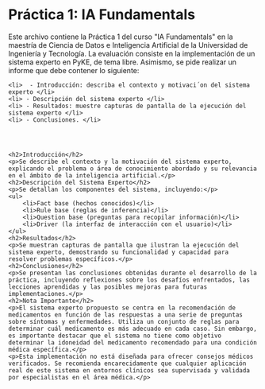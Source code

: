 <!DOCTYPE html>
<html lang="es">

<body>
    <h1>Práctica 1: IA Fundamentals</h1>
    <p>Este archivo contiene la Práctica 1 del curso "IA Fundamentals" en la maestría de Ciencia de Datos e Inteligencia Artificial de la Universidad de Ingeniería y Tecnología. La evaluación consiste en la implementación de un sistema experto en PyKE, de tema libre. Asimismo, se pide realizar un informe que debe contener lo siguiente: </p>

    <li>  - Introducción: describa el contexto y motivaci´on del sistema experto </li>
    <li> - Descripción del sistema experto </li>
    <li> - Resultados: muestre capturas de pantalla de la ejecución del sistema experto </li>
    <li> - Conclusiones. </li>
    


    
    <h2>Introducción</h2>
    <p>Se describe el contexto y la motivación del sistema experto, explicando el problema o área de conocimiento abordado y su relevancia en el ámbito de la inteligencia artificial.</p>
    <h2>Descripción del Sistema Experto</h2>
    <p>Se detallan los componentes del sistema, incluyendo:</p>
    <ul>
        <li>Fact base (hechos conocidos)</li>
        <li>Rule base (reglas de inferencia)</li>
        <li>Question base (preguntas para recopilar información)</li>
        <li>Driver (la interfaz de interacción con el usuario)</li>
    </ul>
    <h2>Resultados</h2>
    <p>Se muestran capturas de pantalla que ilustran la ejecución del sistema experto, demostrando su funcionalidad y capacidad para resolver problemas específicos.</p>
    <h2>Conclusiones</h2>
    <p>Se presentan las conclusiones obtenidas durante el desarrollo de la práctica, incluyendo reflexiones sobre los desafíos enfrentados, las lecciones aprendidas y las posibles mejoras para futuras implementaciones.</p>
    <h2>Nota Importante</h2>
    <p>El sistema experto propuesto se centra en la recomendación de medicamentos en función de las respuestas a una serie de preguntas sobre síntomas y enfermedades. Utiliza un conjunto de reglas para determinar cuál medicamento es más adecuado en cada caso. Sin embargo, es importante destacar que el sistema no tiene como objetivo determinar la idoneidad del medicamento recomendado para una condición médica específica.</p>
    <p>Esta implementación no está diseñada para ofrecer consejos médicos verificados. Se recomienda encarecidamente que cualquier aplicación real de este sistema en entornos clínicos sea supervisada y validada por especialistas en el área médica.</p>
</body>
</html>
